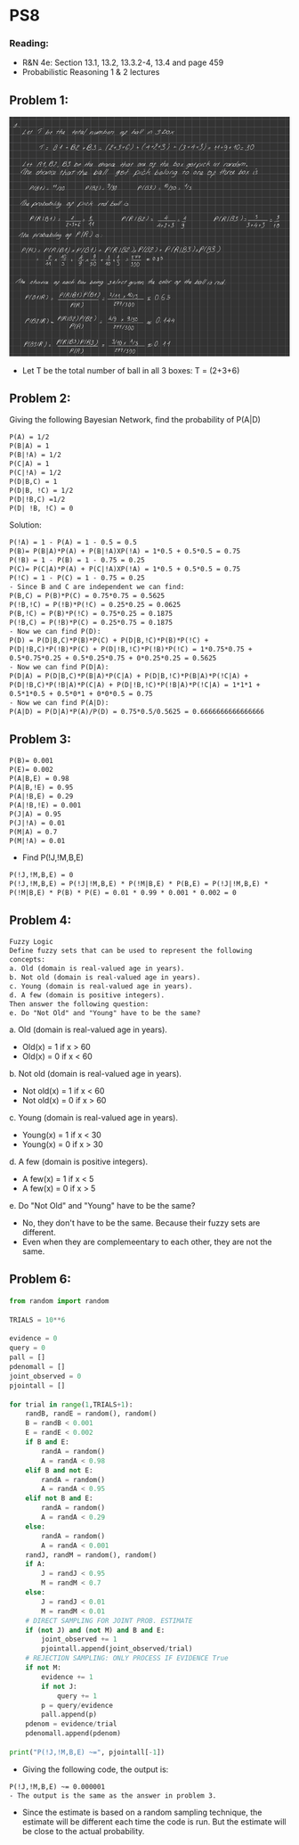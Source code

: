 # PS8
### Reading:
- R&N 4e: Section 13.1, 13.2, 13.3.2-4, 13.4 and page 459
- Probabilistic Reasoning 1 & 2 lectures

## Problem 1: 
![Problem1](Problem1.png)
- Let T be the total number of ball in all 3 boxes: T = (2+3+6)
## Problem 2:
Giving the following Bayesian Network, find the probability of P(A|D) 
```
P(A) = 1/2
P(B|A) = 1
P(B|!A) = 1/2
P(C|A) = 1
P(C|!A) = 1/2
P(D|B,C) = 1
P(D|B, !C) = 1/2
P(D|!B,C) =1/2
P(D| !B, !C) = 0
```
Solution:
```
P(!A) = 1 - P(A) = 1 - 0.5 = 0.5
P(B)= P(B|A)*P(A) + P(B|!A)XP(!A) = 1*0.5 + 0.5*0.5 = 0.75
P(!B) = 1 - P(B) = 1 - 0.75 = 0.25
P(C)= P(C|A)*P(A) + P(C|!A)XP(!A) = 1*0.5 + 0.5*0.5 = 0.75
P(!C) = 1 - P(C) = 1 - 0.75 = 0.25
- Since B and C are independent we can find:
P(B,C) = P(B)*P(C) = 0.75*0.75 = 0.5625
P(!B,!C) = P(!B)*P(!C) = 0.25*0.25 = 0.0625
P(B,!C) = P(B)*P(!C) = 0.75*0.25 = 0.1875
P(!B,C) = P(!B)*P(C) = 0.25*0.75 = 0.1875
- Now we can find P(D):
P(D) = P(D|B,C)*P(B)*P(C) + P(D|B,!C)*P(B)*P(!C) + P(D|!B,C)*P(!B)*P(C) + P(D|!B,!C)*P(!B)*P(!C) = 1*0.75*0.75 + 0.5*0.75*0.25 + 0.5*0.25*0.75 + 0*0.25*0.25 = 0.5625
- Now we can find P(D|A):
P(D|A) = P(D|B,C)*P(B|A)*P(C|A) + P(D|B,!C)*P(B|A)*P(!C|A) + P(D|!B,C)*P(!B|A)*P(C|A) + P(D|!B,!C)*P(!B|A)*P(!C|A) = 1*1*1 + 0.5*1*0.5 + 0.5*0*1 + 0*0*0.5 = 0.75
- Now we can find P(A|D):
P(A|D) = P(D|A)*P(A)/P(D) = 0.75*0.5/0.5625 = 0.6666666666666666

```

## Problem 3:
```
P(B)= 0.001
P(E)= 0.002
P(A|B,E) = 0.98
P(A|B,!E) = 0.95
P(A|!B,E) = 0.29
P(A|!B,!E) = 0.001
P(J|A) = 0.95
P(J|!A) = 0.01
P(M|A) = 0.7
P(M|!A) = 0.01
```
- Find P(!J,!M,B,E) 
```
P(!J,!M,B,E) = 0
P(!J,!M,B,E) = P(!J|!M,B,E) * P(!M|B,E) * P(B,E) = P(!J|!M,B,E) * P(!M|B,E) * P(B) * P(E) = 0.01 * 0.99 * 0.001 * 0.002 = 0
```

## Problem 4:
```
Fuzzy Logic
Define fuzzy sets that can be used to represent the following concepts:
a. Old (domain is real-valued age in years).
b. Not old (domain is real-valued age in years).
c. Young (domain is real-valued age in years).
d. A few (domain is positive integers).
Then answer the following question:
e. Do "Not Old" and "Young" have to be the same?
```

a. Old (domain is real-valued age in years).
- Old(x) = 1 if x > 60
- Old(x) = 0 if x < 60

b. Not old (domain is real-valued age in years).
- Not old(x) = 1 if x < 60
- Not old(x) = 0 if x > 60

c. Young (domain is real-valued age in years).
- Young(x) = 1 if x < 30
- Young(x) = 0 if x > 30


d. A few (domain is positive integers).
- A few(x) = 1 if x < 5
- A few(x) = 0 if x > 5


e. Do "Not Old" and "Young" have to be the same?
- No, they don't have to be the same. Because their fuzzy sets are different.
- Even when they are complemeentary to each other, they are not the same.

## Problem 6:
```python
from random import random

TRIALS = 10**6

evidence = 0
query = 0
pall = []
pdenomall = []
joint_observed = 0
pjointall = []

for trial in range(1,TRIALS+1):
    randB, randE = random(), random()
    B = randB < 0.001
    E = randE < 0.002
    if B and E:
        randA = random()
        A = randA < 0.98
    elif B and not E:
        randA = random()
        A = randA < 0.95
    elif not B and E:
        randA = random()
        A = randA < 0.29
    else:
        randA = random()
        A = randA < 0.001
    randJ, randM = random(), random()
    if A:
        J = randJ < 0.95
        M = randM < 0.7
    else:
        J = randJ < 0.01
        M = randM < 0.01
    # DIRECT SAMPLING FOR JOINT PROB. ESTIMATE
    if (not J) and (not M) and B and E:
        joint_observed += 1
        pjointall.append(joint_observed/trial)
    # REJECTION SAMPLING: ONLY PROCESS IF EVIDENCE True
    if not M:
        evidence += 1
        if not J:
            query += 1
        p = query/evidence
        pall.append(p)
    pdenom = evidence/trial
    pdenomall.append(pdenom)

print("P(!J,!M,B,E) ~=", pjointall[-1])
```
- Giving the following code, the output is:
``` 
P(!J,!M,B,E) ~= 0.000001
- The output is the same as the answer in problem 3.
```
- Since the estimate is based on a random sampling technique, the estimate will be different each time the code is run. But the estimate will be close to the actual probability.
